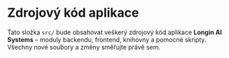 # Zdrojový kód aplikace

Tato složka `src/` bude obsahovat veškerý zdrojový kód aplikace **Longin AI Systems** – moduly backendu, frontend, knihovny a pomocné skripty.  
Všechny nové soubory a změny směřujte právě sem.
